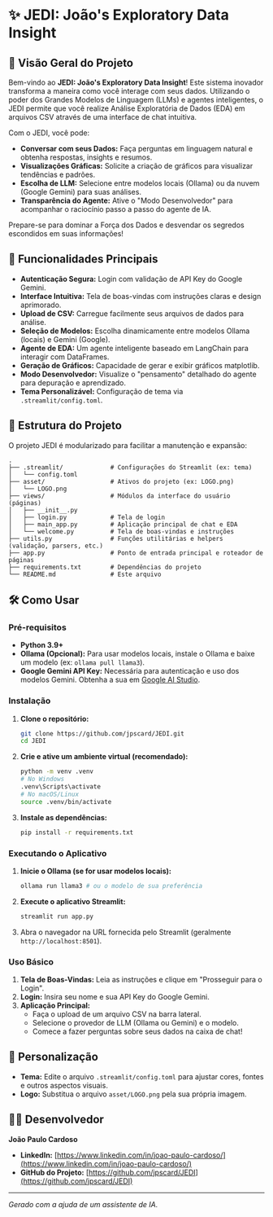 # ✨ JEDI: João's Exploratory Data Insight

## 🚀 Visão Geral do Projeto

Bem-vindo ao **JEDI: João's Exploratory Data Insight**! Este sistema inovador transforma a maneira como você interage com seus dados. Utilizando o poder dos Grandes Modelos de Linguagem (LLMs) e agentes inteligentes, o JEDI permite que você realize Análise Exploratória de Dados (EDA) em arquivos CSV através de uma interface de chat intuitiva.

Com o JEDI, você pode:
*   **Conversar com seus Dados:** Faça perguntas em linguagem natural e obtenha respostas, insights e resumos.
*   **Visualizações Gráficas:** Solicite a criação de gráficos para visualizar tendências e padrões.
*   **Escolha de LLM:** Selecione entre modelos locais (Ollama) ou da nuvem (Google Gemini) para suas análises.
*   **Transparência do Agente:** Ative o "Modo Desenvolvedor" para acompanhar o raciocínio passo a passo do agente de IA.

Prepare-se para dominar a Força dos Dados e desvendar os segredos escondidos em suas informações!

## 🌟 Funcionalidades Principais

*   **Autenticação Segura:** Login com validação de API Key do Google Gemini.
*   **Interface Intuitiva:** Tela de boas-vindas com instruções claras e design aprimorado.
*   **Upload de CSV:** Carregue facilmente seus arquivos de dados para análise.
*   **Seleção de Modelos:** Escolha dinamicamente entre modelos Ollama (locais) e Gemini (Google).
*   **Agente de EDA:** Um agente inteligente baseado em LangChain para interagir com DataFrames.
*   **Geração de Gráficos:** Capacidade de gerar e exibir gráficos matplotlib.
*   **Modo Desenvolvedor:** Visualize o "pensamento" detalhado do agente para depuração e aprendizado.
*   **Tema Personalizável:** Configuração de tema via `.streamlit/config.toml`.

## 📂 Estrutura do Projeto

O projeto JEDI é modularizado para facilitar a manutenção e expansão:

```
.
├── .streamlit/             # Configurações do Streamlit (ex: tema)
│   └── config.toml
├── asset/                  # Ativos do projeto (ex: LOGO.png)
│   └── LOGO.png
├── views/                  # Módulos da interface do usuário (páginas)
│   ├── __init__.py
│   ├── login.py            # Tela de login
│   ├── main_app.py         # Aplicação principal de chat e EDA
│   └── welcome.py          # Tela de boas-vindas e instruções
├── utils.py                # Funções utilitárias e helpers (validação, parsers, etc.)
├── app.py                  # Ponto de entrada principal e roteador de páginas
├── requirements.txt        # Dependências do projeto
└── README.md               # Este arquivo
```

## 🛠️ Como Usar

### Pré-requisitos

*   **Python 3.9+**
*   **Ollama (Opcional):** Para usar modelos locais, instale o Ollama e baixe um modelo (ex: `ollama pull llama3`).
*   **Google Gemini API Key:** Necessária para autenticação e uso dos modelos Gemini. Obtenha a sua em [Google AI Studio](https://aistudio.google.com/app/apikey).

### Instalação

1.  **Clone o repositório:**
    ```bash
    git clone https://github.com/jpscard/JEDI.git
    cd JEDI
    ```

2.  **Crie e ative um ambiente virtual (recomendado):**
    ```bash
    python -m venv .venv
    # No Windows
    .venv\Scripts\activate
    # No macOS/Linux
    source .venv/bin/activate
    ```

3.  **Instale as dependências:**
    ```bash
    pip install -r requirements.txt
    ```

### Executando o Aplicativo

1.  **Inicie o Ollama (se for usar modelos locais):**
    ```bash
    ollama run llama3 # ou o modelo de sua preferência
    ```

2.  **Execute o aplicativo Streamlit:**
    ```bash
    streamlit run app.py
    ```

3.  Abra o navegador na URL fornecida pelo Streamlit (geralmente `http://localhost:8501`).

### Uso Básico

1.  **Tela de Boas-Vindas:** Leia as instruções e clique em "Prosseguir para o Login".
2.  **Login:** Insira seu nome e sua API Key do Google Gemini.
3.  **Aplicação Principal:**
    *   Faça o upload de um arquivo CSV na barra lateral.
    *   Selecione o provedor de LLM (Ollama ou Gemini) e o modelo.
    *   Comece a fazer perguntas sobre seus dados na caixa de chat!

## 🎨 Personalização

*   **Tema:** Edite o arquivo `.streamlit/config.toml` para ajustar cores, fontes e outros aspectos visuais.
*   **Logo:** Substitua o arquivo `asset/LOGO.png` pela sua própria imagem.

## 👨‍💻 Desenvolvedor

**João Paulo Cardoso**
*   **LinkedIn:** [https://www.linkedin.com/in/joao-paulo-cardoso/](https://www.linkedin.com/in/joao-paulo-cardoso/)
*   **GitHub do Projeto:** [https://github.com/jpscard/JEDI](https://github.com/jpscard/JEDI)

---
*Gerado com a ajuda de um assistente de IA.*